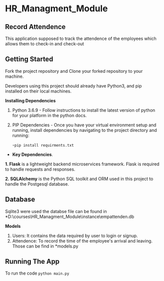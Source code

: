 # HR_Managment_Module
## Record Attendence 
This application supposed to track the attendence of the employees which allows them to check-in and check-out 

## Getting Started
Fork the project repository and Clone your forked repository to your machine.

Developers using this project should already have Python3, and pip installed on their local machines.

**Installing Dependencies**
1. Python 3.6.9 - Follow instructions to install the latest version of python for your platform in the python docs.

2. PIP Dependencies - Once you have your virtual environment setup and running, install dependencies by navigating to the project directory and running:

    -`pip install requirments.txt`
- **Key Dependencies**.

 **1. Flask** is a lightweight backend microservices framework. Flask is required to handle requests and responses.

 **2. SQLAlchemy** is the Python SQL toolkit and ORM used in this project to handle the Postgesql database.
  
 
## Database

Sqlite3 were used the databse file can be found in *D:\courses\HR_Managment_Module\instance\empattenden.db

**Models**
1. Users: It contains the data required by user to login or signup.
2. Attendence: To record the time of the employee's arrival and leaving. 
Those can be find in *models.py


## Running The App
To run the code
`python main.py`
